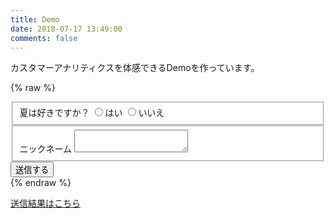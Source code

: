 ```yaml
---
title: Demo
date: 2018-07-17 13:49:00
comments: false
---
```


カスタマーアナリティクスを体感できるDemoを作っています。

{% raw %}
<script>
  function postToGoogle() {
   var field1 = $("input[type='radio'][name='qs1']:checked").val();
   var field2 = $('#feed').val();
   var clientid = ga.getAll()[0].get('clientId');
   $.ajax({
     url: "https://docs.google.com/forms/d/e/1FAIpQLSewFdljex3bfTvxxc07HwpptyzTUx-j9-adEnbA8CK1_552IA/formResponse",
     data: {
       "entry.1340666436": clientid,
       "entry.877086558": field1,
       "entry.443565211": field2
     },
     type: "POST",
     dataType: "xml",
     statusCode: {
       0: function() {
         //Success message
       },
       200: function() {
         //Success Message
       }
     }
   });
 }
</script>
<form id="form" target="_self" onsubmit="" action="javascript: postToGoogle()">
  <fieldset>
    <label>夏は好きですか？</label>
    <input id="qs1_op_1" type="radio" value="はい" name="qs1" />はい
    <input id="qs1_op_2" type="radio" value="いいえ" name="qs1" />いいえ
  </fieldset>

  <fieldset>
    <label>ニックネーム</label>
    <textarea id="feed" name="feed"></textarea>
  </fieldset>
  <div style="width: 100%; display: block; float: right;">
    <button id="send" type="submit">
      送信する
    </button>
  </div>
</form>
{% endraw %}

[送信結果はこちら](https://docs.google.com/spreadsheets/d/1LJsKR3eyBy34apzdVgtYV8d3mZT-mp3kA0pgV7oLAiw/edit#gid=418492740)
